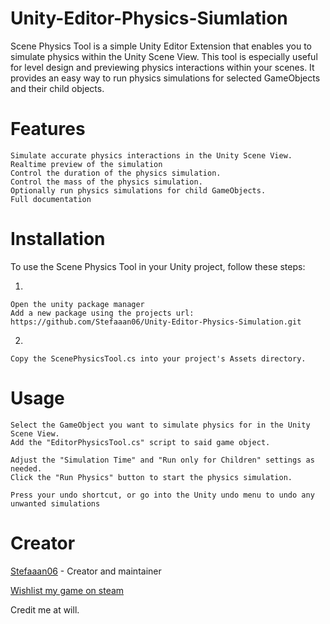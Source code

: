 # Unity-Editor-Physics-Siumlation

Scene Physics Tool is a simple Unity Editor Extension that enables you to simulate physics within the Unity Scene View. This tool is especially useful for level design and previewing physics interactions within your scenes. It provides an easy way to run physics simulations for selected GameObjects and their child objects.
# Features
    Simulate accurate physics interactions in the Unity Scene View.
    Realtime preview of the simulation
    Control the duration of the physics simulation.
    Control the mass of the physics simulation.
    Optionally run physics simulations for child GameObjects.
    Full documentation

# Installation
    
To use the Scene Physics Tool in your Unity project, follow these steps:

1.    

    Open the unity package manager
    Add a new package using the projects url: https://github.com/Stefaaan06/Unity-Editor-Physics-Simulation.git
2.    

    Copy the ScenePhysicsTool.cs into your project's Assets directory.

# Usage
    Select the GameObject you want to simulate physics for in the Unity Scene View.
    Add the "EditorPhysicsTool.cs" script to said game object.
    
    Adjust the "Simulation Time" and "Run only for Children" settings as needed.
    Click the "Run Physics" button to start the physics simulation.

    Press your undo shortcut, or go into the Unity undo menu to undo any unwanted simulations

# Creator
[Stefaaan06](https://twitter.com/Stefaaan06) - Creator and maintainer

[Wishlist my game on steam](https://store.steampowered.com/app/2547010/Mik/)

Credit me at will.
